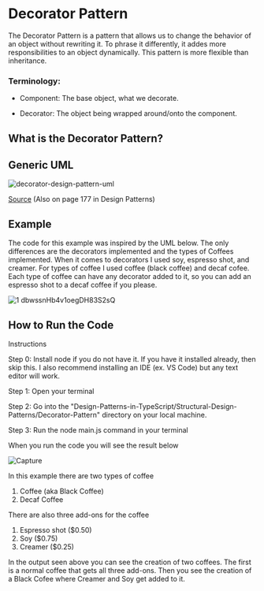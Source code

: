 # Decorator Pattern

The Decorator Pattern is a pattern that allows us to change the behavior of an object without rewriting it. To phrase it differently, it addes more responsibilities to an object dynamically. This pattern is more flexible than inheritance.

### Terminology: 
  * Component: The base object, what we decorate.

  * Decorator: The object being wrapped around/onto the component.

## What is the Decorator Pattern?

## Generic UML
![decorator-design-pattern-uml](https://github.com/Hagnap/Design-Patterns-in-TypeScript/assets/60297426/d4664096-73e8-44e9-b661-3463c2fd31c4)

[Source](http://coursegalaxy.com/design-patterns/decorator.html) (Also on page 177 in Design Patterns)

## Example

The code for this example was inspired by the UML below. The only differences are the decorators implemented and the types of Coffees implemented. When it comes to decorators I used soy, espresso shot, and creamer. For types of coffee I used coffee (black coffee) and decaf cofee. Each type of coffee can have any decorator added to it, so you can add an espresso shot to a decaf coffee if you please.

![1 dbwssnHb4v1oegDH83S2sQ](https://github.com/Hagnap/Design-Patterns-in-TypeScript/assets/60297426/a2af21d5-62fc-4148-86af-ff66f6377592)


## How to Run the Code
Instructions

Step 0: Install node if you do not have it. If you have it installed already, then skip this. I also recommend installing an IDE (ex. VS Code) but any text editor will work.

Step 1: Open your terminal

Step 2: Go into the "Design-Patterns-in-TypeScript/Structural-Design-Patterns/Decorator-Pattern" directory on your local machine.

Step 3: Run the node main.js command in your terminal

When you run the code you will see the result below

![Capture](https://github.com/Hagnap/Design-Patterns-in-TypeScript/assets/60297426/223877f2-a2c7-4c59-aa26-0ba40ae49d40)

In this example there are two types of coffee
  1) Coffee (aka Black Coffee)
  2) Decaf Coffee

There are also three add-ons for the coffee
  1) Espresso shot ($0.50)
  2) Soy ($0.75)
  3) Creamer ($0.25)

In the output seen above you can see the creation of two coffees. The first is a normal coffee that gets all three add-ons. Then you see the creation of a Black Cofee where Creamer and Soy get added to it.
